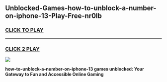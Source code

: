 
## Unblocked-Games-how-to-unblock-a-number-on-iphone-13-Play-Free-nr0lb
<h3>
<a href="https://premium76.site?title=how-to-unblock-a-number-on-iphone-13&ref=12A">CLICK TO PLAY</a></h3>
<hr>

<h3>
<a href="https://premium76.site?title=how-to-unblock-a-number-on-iphone-13&ref=12A">CLICK 2 PLAY</a>
  
</h3>

<a href="https://premium76.site?title=how-to-unblock-a-number-on-iphone-13&ref=12A"><img src="https://clearcache.store/games.png"></a>


**how-to-unblock-a-number-on-iphone-13 games unblocked: Your Gateway to Fun and Accessible Online Gaming**
